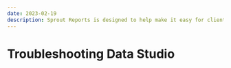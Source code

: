 ```yaml
---
date: 2023-02-19
description: Sprout Reports is designed to help make it easy for clients to run queries and get back the data they need.
---
```


# Troubleshooting Data Studio

